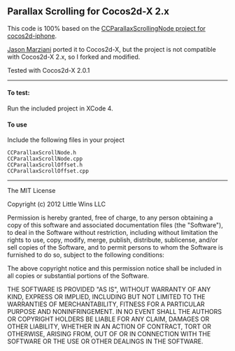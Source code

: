 ## Parallax Scrolling for Cocos2d-X 2.x

This code is 100% based on the [CCParallaxScrollingNode project for
cocos2d-iphone](https://github.com/aramkocharyan/cocos2d).

[Jason Marziani](https://github.com/jasonmarziani/CCParallaxScrollNode)
ported it to Cocos2d-X, but the project is not compatible with Cocos2d-X
2.x, so I forked and modified.

Tested with Cocos2d-X 2.0.1

------------------------------------------------------

#### To test:

Run the included project in XCode 4.

#### To use

Include the following files in your project

    CCParallaxScrollNode.h
    CCParallaxScrollNode.cpp
    CCParallaxScrollOffset.h
    CCParallaxScrollOffset.cpp

--------------------------------------------------------

The MIT License

Copyright (c) 2012 Little Wins LLC

Permission is hereby granted, free of charge, to any person obtaining a
copy of this software and associated documentation files (the
"Software"), to deal in the Software without restriction, including
without limitation the rights to use, copy, modify, merge, publish,
distribute, sublicense, and/or sell copies of the Software, and to
permit persons to whom the Software is furnished to do so, subject to
the following conditions:

The above copyright notice and this permission notice shall be included
in all copies or substantial portions of the Software.

THE SOFTWARE IS PROVIDED "AS IS", WITHOUT WARRANTY OF ANY KIND, EXPRESS
OR IMPLIED, INCLUDING BUT NOT LIMITED TO THE WARRANTIES OF
MERCHANTABILITY, FITNESS FOR A PARTICULAR PURPOSE AND NONINFRINGEMENT.
IN NO EVENT SHALL THE AUTHORS OR COPYRIGHT HOLDERS BE LIABLE FOR ANY
CLAIM, DAMAGES OR OTHER LIABILITY, WHETHER IN AN ACTION OF CONTRACT,
TORT OR OTHERWISE, ARISING FROM, OUT OF OR IN CONNECTION WITH THE
SOFTWARE OR THE USE OR OTHER DEALINGS IN THE SOFTWARE.
